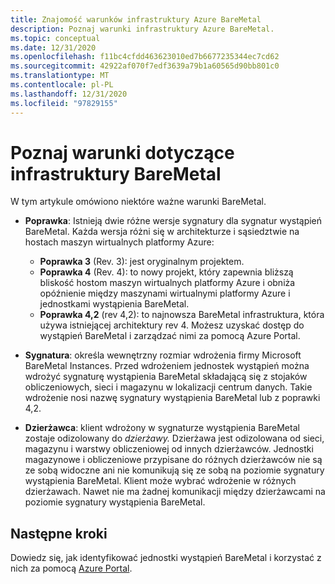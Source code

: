 ```yaml
---
title: Znajomość warunków infrastruktury Azure BareMetal
description: Poznaj warunki infrastruktury Azure BareMetal.
ms.topic: conceptual
ms.date: 12/31/2020
ms.openlocfilehash: f11bc4cfdd463623010ed7b6677235344ec7cd62
ms.sourcegitcommit: 42922af070f7edf3639a79b1a60565d90bb801c0
ms.translationtype: MT
ms.contentlocale: pl-PL
ms.lasthandoff: 12/31/2020
ms.locfileid: "97829155"
---
```

# <a name="know-the-terms-for-baremetal-infrastructure"></a>Poznaj warunki dotyczące infrastruktury BareMetal

W tym artykule omówiono niektóre ważne warunki BareMetal.

- **Poprawka**: Istnieją dwie różne wersje sygnatury dla sygnatur wystąpień BareMetal. Każda wersja różni się w architekturze i sąsiedztwie na hostach maszyn wirtualnych platformy Azure:
    - **Poprawka 3** (Rev. 3): jest oryginalnym projektem.
    - **Poprawka 4** (Rev. 4): to nowy projekt, który zapewnia bliższą bliskość hostom maszyn wirtualnych platformy Azure i obniża opóźnienie między maszynami wirtualnymi platformy Azure i jednostkami wystąpienia BareMetal. 
    - **Poprawka 4,2** (rev 4,2): to najnowsza BareMetal infrastruktura, która używa istniejącej architektury rev 4. Możesz uzyskać dostęp do wystąpień BareMetal i zarządzać nimi za pomocą Azure Portal.  

- **Sygnatura**: określa wewnętrzny rozmiar wdrożenia firmy Microsoft BareMetal Instances. Przed wdrożeniem jednostek wystąpień można wdrożyć sygnaturę wystąpienia BareMetal składającą się z stojaków obliczeniowych, sieci i magazynu w lokalizacji centrum danych. Takie wdrożenie nosi nazwę sygnatury wystąpienia BareMetal lub z poprawki 4,2.

- **Dzierżawca**: klient wdrożony w sygnaturze wystąpienia BareMetal zostaje odizolowany do *dzierżawy.* Dzierżawa jest odizolowana od sieci, magazynu i warstwy obliczeniowej od innych dzierżawców. Jednostki magazynowe i obliczeniowe przypisane do różnych dzierżawców nie są ze sobą widoczne ani nie komunikują się ze sobą na poziomie sygnatury wystąpienia BareMetal. Klient może wybrać wdrożenie w różnych dzierżawach. Nawet nie ma żadnej komunikacji między dzierżawcami na poziomie sygnatury wystąpienia BareMetal.

## <a name="next-steps"></a>Następne kroki
Dowiedz się, jak identyfikować jednostki wystąpień BareMetal i korzystać z nich za pomocą [Azure Portal](workloads/sap/baremetal-infrastructure-portal.md).


 